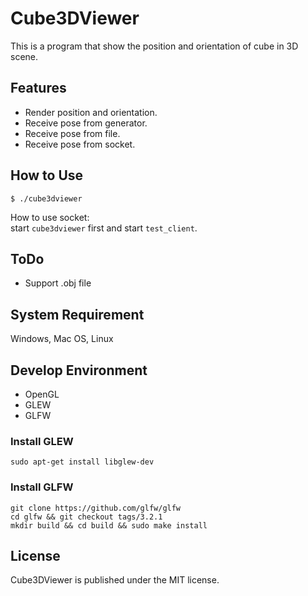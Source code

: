 Cube3DViewer
============
This is a program that show the position and orientation of cube in 3D scene.  

## Features
* Render position and orientation.
* Receive pose from generator.
* Receive pose from file.
* Receive pose from socket.

## How to Use
```
$ ./cube3dviewer
```

How to use socket:  
start `cube3dviewer` first and start `test_client`.  

## ToDo
* Support .obj file

## System Requirement
Windows, Mac OS, Linux  

## Develop Environment
* OpenGL
* GLEW
* GLFW

### Install GLEW
```
sudo apt-get install libglew-dev
```

### Install GLFW
```
git clone https://github.com/glfw/glfw
cd glfw && git checkout tags/3.2.1
mkdir build && cd build && sudo make install
```

## License
Cube3DViewer is published under the MIT license.  
